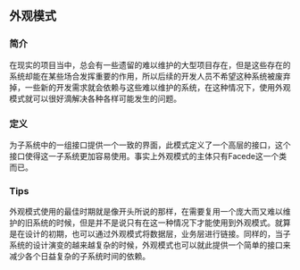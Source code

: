 ## 外观模式  
### 简介  
在现实的项目当中，总会有一些遗留的难以维护的大型项目存在，但是这些存在的系统却能在某些场合发挥重要的作用，所以后续的开发人员不希望这种系统被废弃掉，一些新的开发需求就会依赖与这些难以维护的系统，在这种情况下，使用外观模式就可以很好滴解决各种各样可能发生的问题。  
### 定义  
为子系统中的一组接口提供一个一致的界面，此模式定义了一个高层的接口，这个接口使得这一子系统更加容易使用。事实上外观模式的主体只有Facede这一个类而已。 
### Tips  
外观模式使用的最佳时期就是像开头所说的那样，在需要复用一个庞大而又难以维护的旧系统的时候，但是并不是说只有在这一种情况下才能使用到外观模式。就算是在设计的初期，也可以通过外观模式将数据层，业务层进行链接。同样的，当子系统的设计演变的越来越复杂的时候，外观模式也可以就此提供一个简单的接口来减少各个日益复杂的子系统时间的依赖。  




